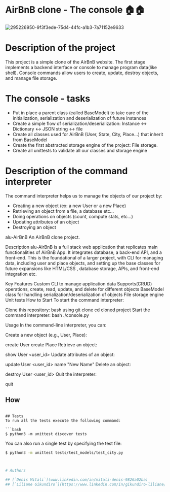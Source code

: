 # AirBnB clone - The console 🏠🏠

![295226950-9f3f3ede-75d4-44fc-a1b3-7a71152e9633](https://github.com/user-attachments/assets/7313191b-b6e5-455a-97ee-f7212c3f49e9)



# Description of the project

This project is a simple clone of the AirBnB website. The first stage implements a backend interface or console to manage program data(like shell). Console commands allow users to create, update, destroy objects, and manage file storage. 

# The console - tasks
-  Put in place a parent class (called BaseModel) to take care of the initialization, serialization and deserialization of  future instances <br>
-  Create a simple flow of serialization/deserialization: Instance <-> Dictionary <-> JSON string <-> file
-  Create all classes used for AirBnB (User, State, City, Place…) that inherit from BaseModel
-  Create the first abstracted storage engine of the project: File storage.
-  Create all unittests to validate all our classes and storage engine


# Description of the command interpreter

The command interpreter helps us to manage the objects of our project by:

- Creating a new object (ex: a new User or a new Place)
- Retrieving an object from a file, a database etc…
- Doing operations on objects (count, compute stats, etc…)
- Updating attributes of an object
- Destroying an object

alu-AirBnB
An AirBnB clone project.

Description
alu-AirBnB is a full stack web application that replicates main functionalities of AirBnB App. It integrates database, a back-end API, and a front-end. This is the foundational of a larger project, with CLI for managing data, including user and place objects, and setting up the base classes for future expansions like HTML/CSS , database storage, APIs, and front-end integration etc.

Key Features
Custom CLI to manage application data
Supports(CRUD) operations, create, read, update, and delete for different objects
BaseModel class for handling serialization/deserialization of objects
File storage engine
Unit tests
How to Start
To start the command interpreter:

Clone this repository: bash using git clone  cd cloned project  Start the command interpreter: bash ./console.py 

Usage
In the command-line interpreter, you can:

Create a new object (e.g., User, Place):

 create User
 create Place
Retrieve an object:

show User <user_id>
Update attributes of an object:

 update User <user_id> name "New Name"
Delete an object:

 destroy User <user_id>
Quit the interpreter:

quit

## How
``` to use the interpreter

## Tests
To run all the tests execute the following command:

```bash
$ python3 -m unittest discover tests
```
You can also run a single test by specifying the test file:

```bash
$ python3 -m unittest tests/test_models/test_city.py



# Authors

## [`Denis Mitali`](www.linkedin.com/in/mitali-denis-9826a02ba)
## [`Liliane Gikundiro`](https://www.linkedin.com/in/gikundiro-liliane/)
